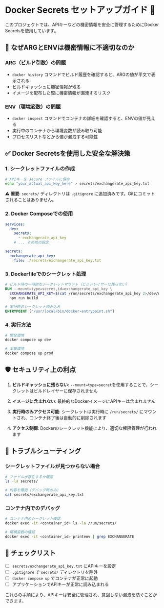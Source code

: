 # Docker Secrets セットアップガイド 🔐

このプロジェクトでは、APIキーなどの機密情報を安全に管理するためにDocker Secretsを使用しています。

## 🚨 なぜARGとENVは機密情報に不適切なのか

### ARG（ビルド引数）の問題
- `docker history` コマンドでビルド履歴を確認すると、ARGの値が平文で表示される
- ビルドキャッシュに機密情報が残る
- イメージを配布した際に機密情報が漏洩するリスク

### ENV（環境変数）の問題  
- `docker inspect` コマンドでコンテナの詳細を確認すると、ENVの値が見える
- 実行中のコンテナから環境変数が読み取り可能
- プロセスリストなどから値が漏洩する可能性

## ✅ Docker Secretsを使用した安全な解決策

### 1. シークレットファイルの作成

```bash
# APIキーを secure ファイルに保存
echo "your_actual_api_key_here" > secrets/exchangerate_api_key.txt
```

⚠️ **重要**: `secrets/` ディレクトリは `.gitignore` に追加済みです。Gitにコミットされることはありません。

### 2. Docker Composeでの使用

```yaml
services:
  dev:
    secrets:
      - exchangerate_api_key
    # ... その他の設定

secrets:
  exchangerate_api_key:
    file: ./secrets/exchangerate_api_key.txt
```

### 3. Dockerfileでのシークレット処理

```dockerfile
# ビルド時の一時的なシークレットマウント（ビルドレイヤーに残らない）
RUN --mount=type=secret,id=exchangerate_api_key \
  EXCHANGERATE_API_KEY=$(cat /run/secrets/exchangerate_api_key 2>/dev/null || echo "") \
  npm run build

# 実行時のシークレット読み込み
ENTRYPOINT ["/usr/local/bin/docker-entrypoint.sh"]
```

### 4. 実行方法

```bash
# 開発環境
docker compose up dev

# 本番環境
docker compose up prod
```

## 🛡️ セキュリティ上の利点

1. **ビルドキャッシュに残らない**: `--mount=type=secret`を使用することで、シークレットはビルドレイヤーに保存されません

2. **イメージに含まれない**: 最終的なDockerイメージにAPIキーは含まれません

3. **実行時のみアクセス可能**: シークレットは実行時に `/run/secrets/` にマウントされ、コンテナ終了後は自動的に削除されます

4. **アクセス制御**: Dockerのシークレット機能により、適切な権限管理が行われます

## 🔧 トラブルシューティング

### シークレットファイルが見つからない場合
```bash
# ファイルが存在するか確認
ls -la secrets/

# 内容を確認（デバッグ時のみ）
cat secrets/exchangerate_api_key.txt
```

### コンテナ内でのデバッグ
```bash
# コンテナ内のシークレット確認
docker exec -it <container_id> ls -la /run/secrets/

# 環境変数の確認
docker exec -it <container_id> printenv | grep EXCHANGERATE
```

## 📝 チェックリスト

- [ ] `secrets/exchangerate_api_key.txt` にAPIキーを設定
- [ ] `.gitignore` で `secrets/` ディレクトリを除外
- [ ] `docker compose up` でコンテナが正常に起動
- [ ] アプリケーションでAPIキーが正常に読み込まれる

これらの手順により、APIキーは安全に管理され、意図しない漏洩を防ぐことができます。
